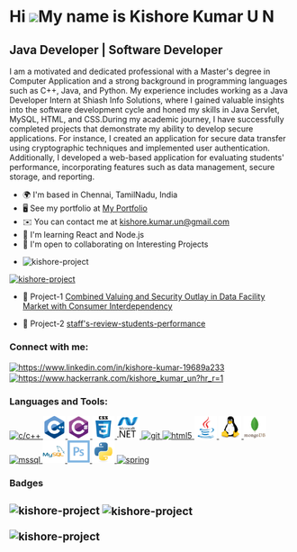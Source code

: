 Hi ![](https://user-images.githubusercontent.com/18350557/176309783-0785949b-9127-417c-8b55-ab5a4333674e.gif)My name is Kishore Kumar U N
=========================================================================================================================================

Java Developer | Software Developer
-----------------------------------

I am a motivated and dedicated professional with a Master's degree in Computer Application and a strong background in programming languages such as C++, Java, and Python. My experience includes working as a Java Developer Intern at Shiash Info Solutions, where I gained valuable insights into the software development cycle and honed my skills in Java Servlet, MySQL, HTML, and CSS.During my academic journey, I have successfully completed projects that demonstrate my ability to develop secure applications. For instance, I created an application for secure data transfer using cryptographic techniques and implemented user authentication. Additionally, I developed a web-based application for evaluating students' performance, incorporating features such as data management, secure storage, and reporting.

* 🌍  I'm based in Chennai, TamilNadu, India
* 🖥️  See my portfolio at [My Portfolio](http://kishore-project.github.io/Host/)
* ✉️  You can contact me at [kishore.kumar.un@gmail.com](mailto:kishore.kumar.un@gmail.com)
* 🧠  I'm learning React and Node.js
* 🤝  I'm open to collaborating on Interesting Projects
* <p align="left"> <img src="https://komarev.com/ghpvc/?username=kishore-project&label=Profile%20views&color=0e75b6&style=flat" alt="kishore-project" /> </p>

<p align="left"> <a href="https://github.com/ryo-ma/github-profile-trophy"><img src="https://github-profile-trophy.vercel.app/?username=kishore-project" alt="kishore-project" /></a> </p>

- 🔭 Project-1 [Combined Valuing and Security Outlay in Data Facility Market with Consumer Interdependency](https://github.com/kishore-project/project2.git)

- 🔭 Project-2 [staff's-review-students-performance](https://github.com/kishore-project/staff-s-review-students-performance.git)
<h3 align="left">Connect with me:</h3>
<p align="left">
<a href="https://linkedin.com/in/https://www.linkedin.com/in/kishore-kumar-19689a233" target="blank"><img align="center" src="https://static.licdn.com/sc/h/akt4ae504epesldzj74dzred8" alt="https://www.linkedin.com/in/kishore-kumar-19689a233" height="30" width="40" /></a>
<a href="https://www.hackerrank.com/https://www.hackerrank.com/kishore_kumar_un?hr_r=1" target="blank"><img align="center" src="https://www.hackerrank.com/wp-content/uploads/2020/05/hackerrank_cursor_favicon_480px-150x150.png" alt="https://www.hackerrank.com/kishore_kumar_un?hr_r=1" height="30" width="40" /></a>
</p>
<h3 align="left">Languages and Tools:</h3>
<p align="left"> <a href="https://www.cprogramming.com/" target="_blank" rel="noreferrer"> <img src="https://upload.wikimedia.org/wikipedia/commons/1/18/C_Programming_Language.svg" alt="c/c++" width="40" height="40"/> </a> <a href="https://www.w3schools.com/cpp/" target="_blank" rel="noreferrer"> <img src="https://raw.githubusercontent.com/devicons/devicon/master/icons/cplusplus/cplusplus-original.svg" alt="cplusplus" width="40" height="40"/> </a> <a href="https://www.w3schools.com/cs/" target="_blank" rel="noreferrer"> <img src="https://raw.githubusercontent.com/devicons/devicon/master/icons/csharp/csharp-original.svg" alt="csharp" width="40" height="40"/> </a> <a href="https://www.w3schools.com/css/" target="_blank" rel="noreferrer"> <img src="https://raw.githubusercontent.com/devicons/devicon/master/icons/css3/css3-original-wordmark.svg" alt="css3" width="40" height="40"/> </a> <a href="https://dotnet.microsoft.com/" target="_blank" rel="noreferrer"> <img src="https://raw.githubusercontent.com/devicons/devicon/master/icons/dot-net/dot-net-original-wordmark.svg" alt="dotnet" width="40" height="40"/> </a> <a href="https://git-scm.com/" target="_blank" rel="noreferrer"> <img src="https://www.vectorlogo.zone/logos/git-scm/git-scm-icon.svg" alt="git" width="40" height="40"/> </a> <a href="https://www.w3.org/html/" target="_blank" rel="noreferrer"> <img src="https://static.javatpoint.com/htmlpages/images/html-tutorial.png" alt="html5" width="40" height="40"/> </a> <a href="https://www.java.com" target="_blank" rel="noreferrer"> <img src="https://raw.githubusercontent.com/devicons/devicon/master/icons/java/java-original.svg" alt="java" width="40" height="40"/> </a> <a href="https://www.linux.org/" target="_blank" rel="noreferrer"> <img src="https://raw.githubusercontent.com/devicons/devicon/master/icons/linux/linux-original.svg" alt="linux" width="40" height="40"/> </a> <a href="https://www.mongodb.com/" target="_blank" rel="noreferrer"> <img src="https://raw.githubusercontent.com/devicons/devicon/master/icons/mongodb/mongodb-original-wordmark.svg" alt="mongodb" width="40" height="40"/> </a> <a href="https://www.microsoft.com/en-us/sql-server" target="_blank" rel="noreferrer"> <img src="https://www.svgrepo.com/show/303229/microsoft-sql-server-logo.svg" alt="mssql" width="40" height="40"/> </a> <a href="https://www.mysql.com/" target="_blank" rel="noreferrer"> <img src="https://raw.githubusercontent.com/devicons/devicon/master/icons/mysql/mysql-original-wordmark.svg" alt="mysql" width="40" height="40"/> </a> <a href="https://www.photoshop.com/en" target="_blank" rel="noreferrer"> <img src="https://raw.githubusercontent.com/devicons/devicon/master/icons/photoshop/photoshop-line.svg" alt="photoshop" width="40" height="40"/> </a> <a href="https://www.python.org" target="_blank" rel="noreferrer"> <img src="https://raw.githubusercontent.com/devicons/devicon/master/icons/python/python-original.svg" alt="python" width="40" height="40"/> </a> <a href="https://spring.io/" target="_blank" rel="noreferrer"> <img src="https://www.vectorlogo.zone/logos/springio/springio-icon.svg" alt="spring" width="40" height="40"/> </a> </p>
<h3><b>Badges<b><h3>
<p><img align="left" src="https://github-readme-stats.vercel.app/api/top-langs?username=kishore-project&show_icons=true&locale=en&layout=compact" alt="kishore-project" /></p>

<p>&nbsp;<img align="center" src="https://github-readme-stats.vercel.app/api?username=kishore-project&show_icons=true&locale=en" alt="kishore-project" /></p>

<p><img align="center" src="https://github-readme-streak-stats.herokuapp.com/?user=kishore-project&" alt="kishore-project" /></p>
